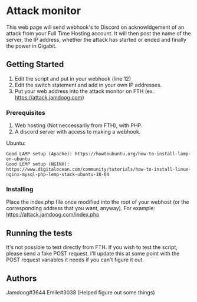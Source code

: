 # Attack monitor

This web page will send webhook's to Discord on acknowldgement of an attack from your Full Time Hosting account. 
It will then post the name of the server, the IP address, whether the attack has started or ended and finally the power in Gigabit.

## Getting Started

1. Edit the script and put in your webhook (line 12)
2. Edit the switch statement and add in your own IP addresses. 
3. Put your web address into the attack monitor on FTH (ex. https://attack.jamdoog.com)

### Prerequisites

1. Web hosting (Not neccessarily from FTH), with PHP.
2. A discord server with access to making a webhook.

Ubuntu:

```
Good LAMP setup (Apache): https://howtoubuntu.org/how-to-install-lamp-on-ubuntu
Good LEMP setup (NGINX): https://www.digitalocean.com/community/tutorials/how-to-install-linux-nginx-mysql-php-lemp-stack-ubuntu-18-04
```

### Installing

Place the index.php file once modified into the root of your webhost (or the corresponding address that you want, anyway).
For example: https://attack.jamdoog.com/index.php

## Running the tests

It's not possible to test directly from FTH. If you wish to test the script, please send a fake POST request.
I'll update this at some point with the POST request variables it needs if you can't figure it out.

## Authors

Jamdoog#3644
Emile#3038 (Helped figure out some things)
